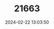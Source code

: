 ---
title: "21663"
category: "Tetradactylus eastwoodae"
draft: false
date: 2024-02-22 13:03:50
languages:
  English: ["Eastwood's Long-tailed Seps", "Eastwood's Whip Lizard", "Eastwood's Longtailed Seps"]
---